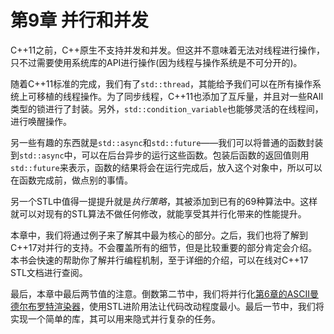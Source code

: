 # 第9章 并行和并发

C++11之前，C++原生不支持并发和并发。但这并不意味着无法对线程进行操作，只不过需要使用系统库的API进行操作(因为线程与操作系统是不可分开的)。

随着C++11标准的完成，我们有了`std::thread`，其能给予我们可以在所有操作系统上可移植的线程操作。为了同步线程，C++11也添加了互斥量，并且对一些RAII类型的锁进行了封装。另外，`std::condition_variable`也能够灵活的在线程间，进行唤醒操作。

另一些有趣的东西就是`std::async`和`std::future`——我们可以将普通的函数封装到`std::async`中，可以在后台异步的运行这些函数。包装后函数的返回值则用`std::future`来表示，函数的结果将会在运行完成后，放入这个对象中，所以可以在函数完成前，做点别的事情。

另一个STL中值得一提提升就是*执行策略*，其被添加到已有的69种算法中。这样就可以对现有的STL算法不做任何修改，就能享受其并行化带来的性能提升。

本章中，我们将通过例子来了解其中最为核心的部分。之后，我们也将了解到C++17对并行的支持。不会覆盖所有的细节，但是比较重要的部分肯定会介绍。本书会快速的帮助你了解并行编程机制，至于详细的介绍，可以在线对C++17 STL文档进行查阅。

最后，本章中最后两节值的注意。倒数第二节中，我们将并行化[第6章的ASCII曼德尔布罗特渲染器](content/chapter6/chapter6-5-chinese.md)，使用STL进阶用法让代码改动程度最小。最后一节中，我们将实现一个简单的库，其可以用来隐式并行复杂的任务。





